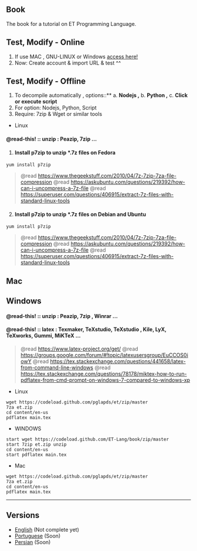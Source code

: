 ## Book

The book for a tutorial on ET Programming Language.


## Test, Modify - Online

1. If use MAC , GNU-LINUX or Windows [access here!](https://overleaf.com)
2. Now: Create account & import URL & test ^^

## Test, Modify - Offline

1. To decompile automatically , options::** a. **Nodejs ,**  b. **Python ,** c. **Click or execute script**
2. For option: Nodejs, Python, Script
3. Require: 7zip & Wget or similar tools

- Linux

#### @read-this! **:: unzip :** Peazip, 7zip ... 

1. #### Install p7zip to unzip *.7z files on Fedora

```
yum install p7zip 
```
> @read https://www.thegeekstuff.com/2010/04/7z-7zip-7za-file-compression
> @read https://askubuntu.com/questions/219392/how-can-i-uncompress-a-7z-file
> @read https://superuser.com/questions/406915/extract-7z-files-with-standard-linux-tools


2. #### Install p7zip to unzip *.7z files on Debian and Ubuntu

```
yum install p7zip
```
> @read https://www.thegeekstuff.com/2010/04/7z-7zip-7za-file-compression
> @read https://askubuntu.com/questions/219392/how-can-i-uncompress-a-7z-file
> @read https://superuser.com/questions/406915/extract-7z-files-with-standard-linux-tools

## Mac


## Windows

#### @read-this! **:: unzip :** Peazip, 7zip , Winrar ... 

#### @read-this! **:: latex :** Texmaker, TeXstudio, TeXstudio , Kile, LyX, TeXworks, Gummi, MiKTeX ...


> @read https://www.latex-project.org/get/
> @read https://groups.google.com/forum/#!topic/latexusersgroup/EuCCOS0iowY
> @read https://tex.stackexchange.com/questions/441658/latex-from-command-line-windows
> @read https://tex.stackexchange.com/questions/78178/miktex-how-to-run-pdflatex-from-cmd-prompt-on-windows-7-compared-to-windows-xp



- Linux

```
wget https://codeload.github.com/pglapds/et/zip/master
7za et.zip 
cd content/en-us
pdflatex main.tex
```

- WINDOWS

```
start wget https://codeload.github.com/ET-Lang/book/zip/master
start 7zip et.zip unzip 
cd content/en-us
start pdflatex main.tex
```

- Mac

```
wget https://codeload.github.com/pglapds/et/zip/master
7za et.zip 
cd content/en-us
pdflatex main.tex
```

------------

## Versions 

- [English](/content/en-us) (Not complete yet)
- [Portuguese](/content/pt-br) (Soon)
- [Persian](/content/fa-ir) (Soon)
